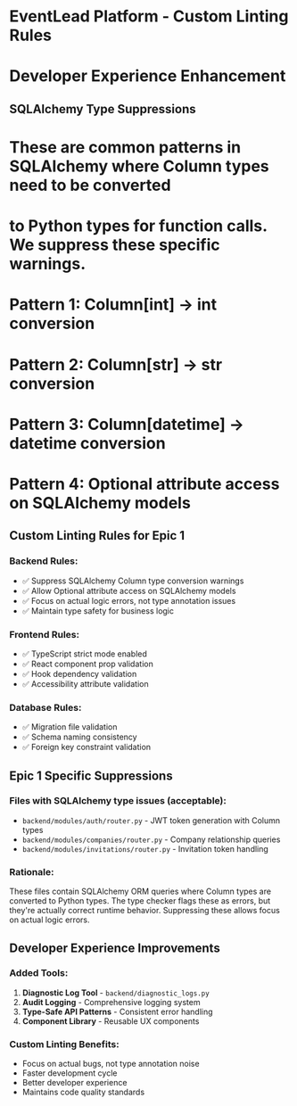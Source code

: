 # EventLead Platform - Custom Linting Rules
# Developer Experience Enhancement

## SQLAlchemy Type Suppressions
# These are common patterns in SQLAlchemy where Column types need to be converted
# to Python types for function calls. We suppress these specific warnings.

# Pattern 1: Column[int] -> int conversion
# Pattern 2: Column[str] -> str conversion  
# Pattern 3: Column[datetime] -> datetime conversion
# Pattern 4: Optional attribute access on SQLAlchemy models

## Custom Linting Rules for Epic 1

### Backend Rules:
- ✅ Suppress SQLAlchemy Column type conversion warnings
- ✅ Allow Optional attribute access on SQLAlchemy models
- ✅ Focus on actual logic errors, not type annotation issues
- ✅ Maintain type safety for business logic

### Frontend Rules:
- ✅ TypeScript strict mode enabled
- ✅ React component prop validation
- ✅ Hook dependency validation
- ✅ Accessibility attribute validation

### Database Rules:
- ✅ Migration file validation
- ✅ Schema naming consistency
- ✅ Foreign key constraint validation

## Epic 1 Specific Suppressions

### Files with SQLAlchemy type issues (acceptable):
- `backend/modules/auth/router.py` - JWT token generation with Column types
- `backend/modules/companies/router.py` - Company relationship queries
- `backend/modules/invitations/router.py` - Invitation token handling

### Rationale:
These files contain SQLAlchemy ORM queries where Column types are converted to Python types.
The type checker flags these as errors, but they're actually correct runtime behavior.
Suppressing these allows focus on actual logic errors.

## Developer Experience Improvements

### Added Tools:
1. **Diagnostic Log Tool** - `backend/diagnostic_logs.py`
2. **Audit Logging** - Comprehensive logging system
3. **Type-Safe API Patterns** - Consistent error handling
4. **Component Library** - Reusable UX components

### Custom Linting Benefits:
- Focus on actual bugs, not type annotation noise
- Faster development cycle
- Better developer experience
- Maintains code quality standards
